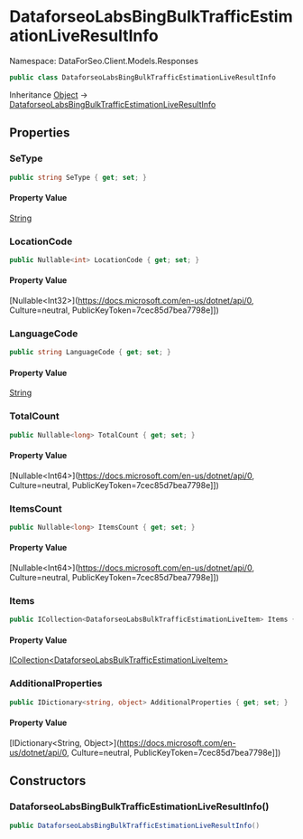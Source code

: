 # DataforseoLabsBingBulkTrafficEstimationLiveResultInfo

Namespace: DataForSeo.Client.Models.Responses

```csharp
public class DataforseoLabsBingBulkTrafficEstimationLiveResultInfo
```

Inheritance [Object](https://docs.microsoft.com/en-us/dotnet/api/Object) → [DataforseoLabsBingBulkTrafficEstimationLiveResultInfo](./DataforseoLabsBingBulkTrafficEstimationLiveResultInfo.md)

## Properties

### **SeType**

```csharp
public string SeType { get; set; }
```

#### Property Value

[String](https://docs.microsoft.com/en-us/dotnet/api/String)<br>

### **LocationCode**

```csharp
public Nullable<int> LocationCode { get; set; }
```

#### Property Value

[Nullable&lt;Int32&gt;](https://docs.microsoft.com/en-us/dotnet/api/0, Culture=neutral, PublicKeyToken=7cec85d7bea7798e]])<br>

### **LanguageCode**

```csharp
public string LanguageCode { get; set; }
```

#### Property Value

[String](https://docs.microsoft.com/en-us/dotnet/api/String)<br>

### **TotalCount**

```csharp
public Nullable<long> TotalCount { get; set; }
```

#### Property Value

[Nullable&lt;Int64&gt;](https://docs.microsoft.com/en-us/dotnet/api/0, Culture=neutral, PublicKeyToken=7cec85d7bea7798e]])<br>

### **ItemsCount**

```csharp
public Nullable<long> ItemsCount { get; set; }
```

#### Property Value

[Nullable&lt;Int64&gt;](https://docs.microsoft.com/en-us/dotnet/api/0, Culture=neutral, PublicKeyToken=7cec85d7bea7798e]])<br>

### **Items**

```csharp
public ICollection<DataforseoLabsBulkTrafficEstimationLiveItem> Items { get; set; }
```

#### Property Value

[ICollection&lt;DataforseoLabsBulkTrafficEstimationLiveItem&gt;](./DataforseoLabsBulkTrafficEstimationLiveItem.md)<br>

### **AdditionalProperties**

```csharp
public IDictionary<string, object> AdditionalProperties { get; set; }
```

#### Property Value

[IDictionary&lt;String, Object&gt;](https://docs.microsoft.com/en-us/dotnet/api/0, Culture=neutral, PublicKeyToken=7cec85d7bea7798e]])<br>

## Constructors

### **DataforseoLabsBingBulkTrafficEstimationLiveResultInfo()**

```csharp
public DataforseoLabsBingBulkTrafficEstimationLiveResultInfo()
```
